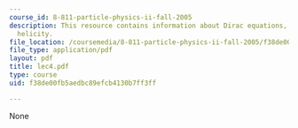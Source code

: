 ```yaml
---
course_id: 8-811-particle-physics-ii-fall-2005
description: This resource contains information about Dirac equations, chirality,
  helicity.
file_location: /coursemedia/8-811-particle-physics-ii-fall-2005/f38de00fb5aedbc89efcb4130b7ff3ff_lec4.pdf
file_type: application/pdf
layout: pdf
title: lec4.pdf
type: course
uid: f38de00fb5aedbc89efcb4130b7ff3ff

---
```

None